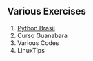 ## Various Exercises

1. [Python Brasil](https://wiki.python.org.br/ListaDeExercicios)
2. Curso Guanabara
3. Various Codes
4. LinuxTips
 
